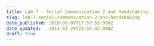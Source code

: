 ```yaml
---
title: Lab 7 - Serial Communication 2 and Handshaking
slug: lab-7-serial-communication-2-and-handshaking
date_published: 2018-09-09T17:59:53.000Z
date_updated:   2014-03-29T23:35:42.000Z
draft: true
---
```



